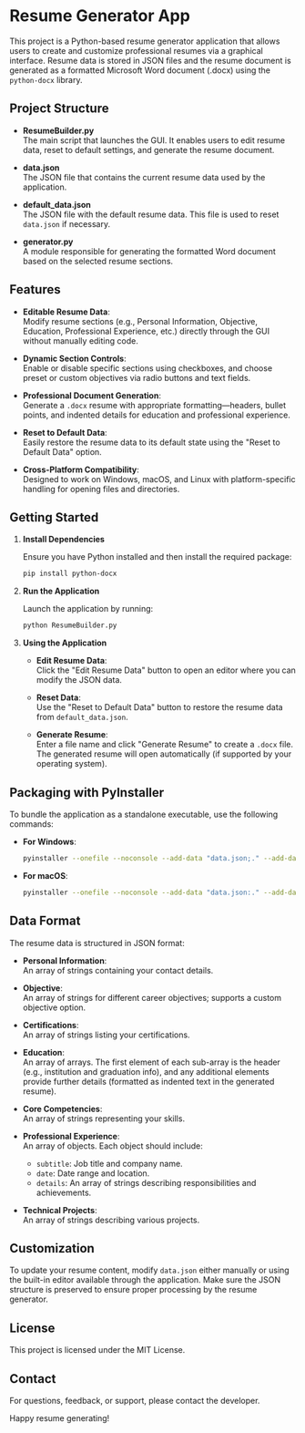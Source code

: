 # Resume Generator App

This project is a Python-based resume generator application that allows users to create and customize professional resumes via a graphical interface. Resume data is stored in JSON files and the resume document is generated as a formatted Microsoft Word document (.docx) using the `python-docx` library.

## Project Structure

- **ResumeBuilder.py**  
  The main script that launches the GUI. It enables users to edit resume data, reset to default settings, and generate the resume document.
  
- **data.json**  
  The JSON file that contains the current resume data used by the application.
  
- **default_data.json**  
  The JSON file with the default resume data. This file is used to reset `data.json` if necessary.
  
- **generator.py**  
  A module responsible for generating the formatted Word document based on the selected resume sections.

## Features

- **Editable Resume Data**:  
  Modify resume sections (e.g., Personal Information, Objective, Education, Professional Experience, etc.) directly through the GUI without manually editing code.

- **Dynamic Section Controls**:  
  Enable or disable specific sections using checkboxes, and choose preset or custom objectives via radio buttons and text fields.

- **Professional Document Generation**:  
  Generate a `.docx` resume with appropriate formatting—headers, bullet points, and indented details for education and professional experience.

- **Reset to Default Data**:  
  Easily restore the resume data to its default state using the "Reset to Default Data" option.

- **Cross-Platform Compatibility**:  
  Designed to work on Windows, macOS, and Linux with platform-specific handling for opening files and directories.

## Getting Started

1. **Install Dependencies**

   Ensure you have Python installed and then install the required package:

   ```bash
   pip install python-docx
   ```

2. **Run the Application**

   Launch the application by running:

   ```bash
   python ResumeBuilder.py
   ```

3. **Using the Application**

   - **Edit Resume Data**:  
     Click the "Edit Resume Data" button to open an editor where you can modify the JSON data.
     
   - **Reset Data**:  
     Use the "Reset to Default Data" button to restore the resume data from `default_data.json`.
     
   - **Generate Resume**:  
     Enter a file name and click "Generate Resume" to create a `.docx` file. The generated resume will open automatically (if supported by your operating system).

## Packaging with PyInstaller

To bundle the application as a standalone executable, use the following commands:

- **For Windows**:

   ```bash
   pyinstaller --onefile --noconsole --add-data "data.json;." --add-data "default_data.json;." --add-data "generator.py;." ResumeBuilder.py
   ```

- **For macOS**:

   ```bash
   pyinstaller --onefile --noconsole --add-data "data.json:." --add-data "default_data.json:." --add-data "generator.py:." ResumeBuilder.py
   ```

## Data Format

The resume data is structured in JSON format:

- **Personal Information**:  
  An array of strings containing your contact details.
  
- **Objective**:  
  An array of strings for different career objectives; supports a custom objective option.
  
- **Certifications**:  
  An array of strings listing your certifications.
  
- **Education**:  
  An array of arrays. The first element of each sub-array is the header (e.g., institution and graduation info), and any additional elements provide further details (formatted as indented text in the generated resume).
  
- **Core Competencies**:  
  An array of strings representing your skills.
  
- **Professional Experience**:  
  An array of objects. Each object should include:
  - `subtitle`: Job title and company name.
  - `date`: Date range and location.
  - `details`: An array of strings describing responsibilities and achievements.
  
- **Technical Projects**:  
  An array of strings describing various projects.

## Customization

To update your resume content, modify `data.json` either manually or using the built-in editor available through the application. Make sure the JSON structure is preserved to ensure proper processing by the resume generator.

## License

This project is licensed under the MIT License.

## Contact

For questions, feedback, or support, please contact the developer.

Happy resume generating!

